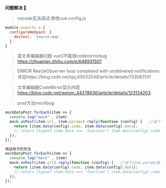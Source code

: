 **问题解决 🚧**
> vscode无法调试 
修改vue.config.js 
```js
module.exports = {
  configureWebpack: {
    devtool: 'source-map'
  }
}
```
> 富文本编辑器问题
vue3不能用codemirrorbug https://zhuanlan.zhihu.com/p/648931507

>ERROR ResizeObserver loop completed with undelivered notifications
详见https://blog.csdn.net/qq_65032048/article/details/133083131

>文本编辑器CodeMirror显示内容
https://blog.csdn.net/weixin_44278630/article/details/123124203

>post方法mockbug
```javascript
mockDataPost.forEach(item => {
  console.log("mock" , item)
  mock.onPost(item.url, item.params).reply(function (config) {   //这个item.params放上有问题！！！！
    return [item.data(config).code, item.data(config).data];
    // return [typeof item.data === 'function'? item.data(config).code : item.data.code, typeof item.data === 'function'? item.data(config).data: item.data.data];
  });
});

用这样子的写法 
mockDataPost.forEach(item => {
  console.log("mock" , item)
  mock.onPost(item.url).reply(function (config) {   //这个item.params放上有问题！！！！
    return [item.data(config).code, item.data(config).data];
    // return [typeof item.data === 'function'? item.data(config).code : item.data.code, typeof item.data === 'function'? item.data(config).data: item.data.data];
  });
});

```

